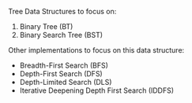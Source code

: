 Tree Data Structures to focus on:

1. Binary Tree (BT)
2. Binary Search Tree (BST)

Other implementations to focus on this data structure:

- Breadth-First Search (BFS)
- Depth-First Search (DFS)
- Depth-Limited Search (DLS)
- Iterative Deepening Depth First Search (IDDFS)
